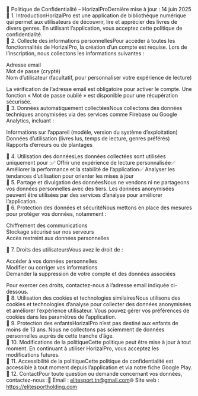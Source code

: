 📜 Politique de Confidentialité – HorizalProDernière mise à jour : 14 juin 2025  
🔹 1. IntroductionHorizalPro est une application de bibliothèque numérique qui permet aux utilisateurs de découvrir, lire et apprécier des livres de divers genres. En utilisant l’application, vous acceptez cette politique de confidentialité.  
🔹 2. Collecte des informations personnellesPour accéder à toutes les fonctionnalités de HorizalPro, la création d’un compte est requise. Lors de l’inscription, nous collectons les informations suivantes :  

Adresse email  
Mot de passe (crypté)  
Nom d’utilisateur (facultatif, pour personnaliser votre expérience de lecture)

La vérification de l’adresse email est obligatoire pour activer le compte. Une fonction « Mot de passe oublié » est disponible pour une récupération sécurisée.  
🔹 3. Données automatiquement collectéesNous collectons des données techniques anonymisées via des services comme Firebase ou Google Analytics, incluant :  

Informations sur l’appareil (modèle, version du système d’exploitation)  
Données d’utilisation (livres lus, temps de lecture, genres préférés)  
Rapports d’erreurs ou de plantages

🔹 4. Utilisation des donnéesLes données collectées sont utilisées uniquement pour :✅ Offrir une expérience de lecture personnalisée✅ Améliorer la performance et la stabilité de l’application✅ Analyser les tendances d’utilisation pour orienter les mises à jour  
🔹 5. Partage et divulgation des donnéesNous ne vendons ni ne partageons vos données personnelles avec des tiers. Les données anonymisées peuvent être utilisées par des services d’analyse pour améliorer l’application.  
🔹 6. Protection des données et sécuritéNous mettons en place des mesures pour protéger vos données, notamment :  

Chiffrement des communications  
Stockage sécurisé sur nos serveurs  
Accès restreint aux données personnelles

🔹 7. Droits des utilisateursVous avez le droit de :  

Accéder à vos données personnelles  
Modifier ou corriger vos informations  
Demander la suppression de votre compte et des données associées

Pour exercer ces droits, contactez-nous à l’adresse email indiquée ci-dessous.  
🔹 8. Utilisation des cookies et technologies similairesNous utilisons des cookies et technologies d’analyse pour collecter des données anonymisées et améliorer l’expérience utilisateur. Vous pouvez gérer vos préférences de cookies dans les paramètres de l’application.  
🔹 9. Protection des enfantsHorizalPro n’est pas destiné aux enfants de moins de 13 ans. Nous ne collectons pas sciemment de données personnelles auprès de cette tranche d’âge.  
🔹 10. Modifications de la politiqueCette politique peut être mise à jour à tout moment. En continuant à utiliser HorizalPro, vous acceptez les modifications futures.  
🔹 11. Accessibilité de la politiqueCette politique de confidentialité est accessible à tout moment depuis l’application et via notre fiche Google Play.  
🔹 12. ContactPour toute question ou demande concernant vos données, contactez-nous :📧 Email : elitesport.tn@gmail.com🌐 Site web : https://elitesportholding.com
